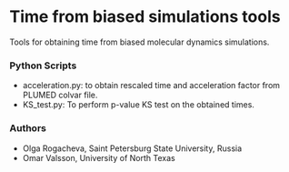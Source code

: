 # Time from biased simulations tools  

Tools for obtaining time from biased molecular dynamics simulations.

### Python Scripts 
- acceleration.py: to obtain rescaled time and acceleration factor from PLUMED colvar file.
- KS_test.py: To perform p-value KS test on the obtained times.


### Authors
- Olga Rogacheva, Saint Petersburg State University, Russia
- Omar Valsson, University of North Texas
